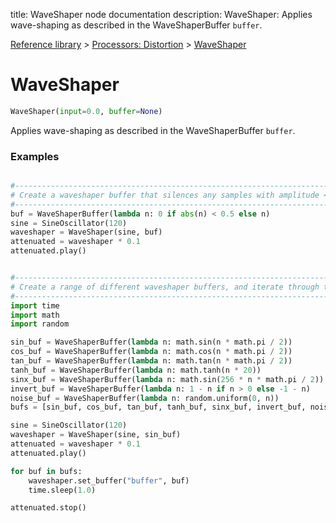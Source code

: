 title: WaveShaper node documentation
description: WaveShaper: Applies wave-shaping as described in the WaveShaperBuffer `buffer`.

[Reference library](../../index.md) > [Processors: Distortion](../index.md) > [WaveShaper](index.md)

# WaveShaper

```python
WaveShaper(input=0.0, buffer=None)
```

Applies wave-shaping as described in the WaveShaperBuffer `buffer`.

### Examples

```python

#-------------------------------------------------------------------------------
# Create a waveshaper buffer that silences any samples with amplitude < 0.5
#-------------------------------------------------------------------------------
buf = WaveShaperBuffer(lambda n: 0 if abs(n) < 0.5 else n)
sine = SineOscillator(120)
waveshaper = WaveShaper(sine, buf)
attenuated = waveshaper * 0.1
attenuated.play()


```

```python

#-------------------------------------------------------------------------------
# Create a range of different waveshaper buffers, and iterate through them.
#-------------------------------------------------------------------------------
import time
import math
import random

sin_buf = WaveShaperBuffer(lambda n: math.sin(n * math.pi / 2))
cos_buf = WaveShaperBuffer(lambda n: math.cos(n * math.pi / 2))
tan_buf = WaveShaperBuffer(lambda n: math.tan(n * math.pi / 2))
tanh_buf = WaveShaperBuffer(lambda n: math.tanh(n * 20))
sinx_buf = WaveShaperBuffer(lambda n: math.sin(256 * n * math.pi / 2))
invert_buf = WaveShaperBuffer(lambda n: 1 - n if n > 0 else -1 - n)
noise_buf = WaveShaperBuffer(lambda n: random.uniform(0, n))
bufs = [sin_buf, cos_buf, tan_buf, tanh_buf, sinx_buf, invert_buf, noise_buf]

sine = SineOscillator(120)
waveshaper = WaveShaper(sine, sin_buf)
attenuated = waveshaper * 0.1
attenuated.play()

for buf in bufs:
    waveshaper.set_buffer("buffer", buf)
    time.sleep(1.0)

attenuated.stop()

```

